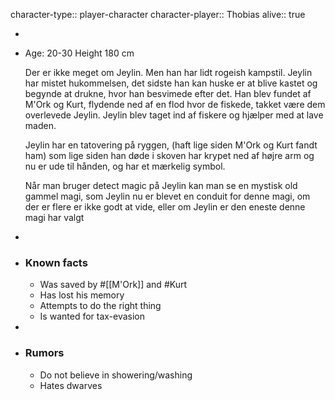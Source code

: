 character-type:: player-character
character-player:: Thobias
alive:: true

-
- Age: 20-30
  Height 180 cm
  
  Der er ikke meget om Jeylin. Men han har lidt rogeish kampstil. Jeylin har mistet hukommelsen, det sidste han kan huske er at blive kastet og begynde at drukne, hvor han besvimede efter det. Han blev fundet af M'Ork og Kurt, flydende ned af en flod hvor de fiskede, takket være dem overlevede Jeylin. Jeylin blev taget ind af fiskere og hjælper med at lave maden.
  
  Jeylin har en tatovering på ryggen, (haft lige siden M'Ork og Kurt fandt ham) som lige siden han døde i skoven har krypet ned af højre arm og nu er ude til hånden, og har et mærkelig symbol.
  
  Når man bruger detect magic på Jeylin kan man se en mystisk old gammel magi, som Jeylin nu er blevet en conduit for denne magi, om der er flere er ikke godt at vide, eller om Jeylin er den eneste denne magi har valgt
-
- ### Known facts
	- Was saved by #[[M'Ork]] and #Kurt
	- Has lost his memory
	- Attempts to do the right thing
	- Is wanted for tax-evasion
-
- ### Rumors
	- Do not believe in showering/washing
	- Hates dwarves